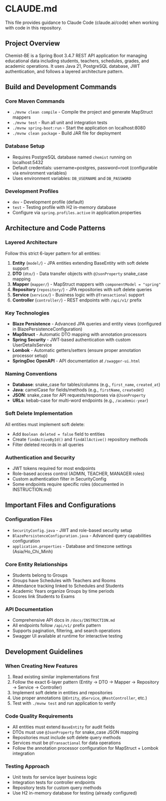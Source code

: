 # CLAUDE.md

This file provides guidance to Claude Code (claude.ai/code) when working with code in this repository.

## Project Overview

Chemist-BE is a Spring Boot 3.4.7 REST API application for managing educational data including students, teachers, schedules, grades, and academic operations. It uses Java 21, PostgreSQL database, JWT authentication, and follows a layered architecture pattern.

## Build and Development Commands

### Core Maven Commands
- `./mvnw clean compile` - Compile the project and generate MapStruct mappers
- `./mvnw test` - Run all unit and integration tests
- `./mvnw spring-boot:run` - Start the application on localhost:8080
- `./mvnw clean package` - Build JAR file for deployment

### Database Setup
- Requires PostgreSQL database named `chemist` running on localhost:5432
- Default credentials: username=postgres, password=root (configurable via environment variables)
- Uses environment variables: `DB_USERNAME` and `DB_PASSWORD`

### Development Profiles
- `dev` - Development profile (default)
- `test` - Testing profile with H2 in-memory database
- Configure via `spring.profiles.active` in application.properties

## Architecture and Code Patterns

### Layered Architecture
Follow this strict 6-layer pattern for all entities:
1. **Entity** (`model/`) - JPA entities extending BaseEntity with soft delete support
2. **DTO** (`dto/`) - Data transfer objects with `@JsonProperty` snake_case mapping  
3. **Mapper** (`mapper/`) - MapStruct mappers with `componentModel = "spring"`
4. **Repository** (`repository/`) - JPA repositories with soft delete queries
5. **Service** (`service/`) - Business logic with `@Transactional` support
6. **Controller** (`controller/`) - REST endpoints with `/api/v1/` prefix

### Key Technologies
- **Blaze Persistence** - Advanced JPA queries and entity views (configured in BlazePersistenceConfiguration)
- **MapStruct** - Automatic DTO mapping with annotation processors
- **Spring Security** - JWT-based authentication with custom UserDetailsService
- **Lombok** - Automatic getters/setters (ensure proper annotation processor setup)
- **SpringDoc OpenAPI** - API documentation at `/swagger-ui.html`

### Naming Conventions
- **Database**: snake_case for tables/columns (e.g., `first_name`, `created_at`)
- **Java**: camelCase for fields/methods (e.g., `firstName`, `createdAt`)
- **JSON**: snake_case for API requests/responses via `@JsonProperty`
- **URLs**: kebab-case for multi-word endpoints (e.g., `/academic-year`)

### Soft Delete Implementation
All entities must implement soft delete:
- Add `Boolean deleted = false` field to entities
- Create `findActiveById()` and `findAllActive()` repository methods
- Filter deleted records in all queries

### Authentication and Security
- JWT tokens required for most endpoints
- Role-based access control (ADMIN, TEACHER, MANAGER roles)
- Custom authentication filter in SecurityConfig
- Some endpoints require specific roles (documented in INSTRUCTION.md)

## Important Files and Configurations

### Configuration Files
- `SecurityConfig.java` - JWT and role-based security setup
- `BlazePersistenceConfiguration.java` - Advanced query capabilities configuration
- `application.properties` - Database and timezone settings (Asia/Ho_Chi_Minh)

### Core Entity Relationships
- Students belong to Groups
- Groups have Schedules with Teachers and Rooms
- Attendance tracking linked to Schedules and Students
- Academic Years organize Groups by time periods
- Scores link Students to Exams

### API Documentation
- Comprehensive API docs in `/docs/INSTRUCTION.md`
- All endpoints follow `/api/v1/` prefix pattern
- Supports pagination, filtering, and search operations
- Swagger UI available at runtime for interactive testing

## Development Guidelines

### When Creating New Features
1. Read existing similar implementations first
2. Follow the exact 6-layer pattern (Entity → DTO → Mapper → Repository → Service → Controller)
3. Implement soft delete in entities and repositories
4. Use proper annotations (`@Entity`, `@Service`, `@RestController`, etc.)
5. Test with `./mvnw test` and run application to verify

### Code Quality Requirements
- All entities must extend `BaseEntity` for audit fields
- DTOs must use `@JsonProperty` for snake_case JSON mapping
- Repositories must include soft delete query methods
- Services must be `@Transactional` for data operations
- Follow the annotation processor configuration for MapStruct + Lombok integration

### Testing Approach
- Unit tests for service layer business logic
- Integration tests for controller endpoints
- Repository tests for custom query methods
- Use H2 in-memory database for testing (already configured)